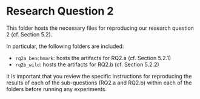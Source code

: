 # Research Question 2

This folder hosts the necessary files for reproducing our research question 2 (cf. Section 5.2). 

In particular, the following folders are included:

- `rq2a_benchmark`: hosts the artifacts for RQ2.a (cf. Section 5.2.1)
- `rq2b_wild`: hosts the artifacts for RQ2.b (cf. Section 5.2.2)

It is important that you review the specific instructions for reproducing the results of each of the sub-questions (RQ2.a and RQ2.b) within each of the folders before running any experiments.
